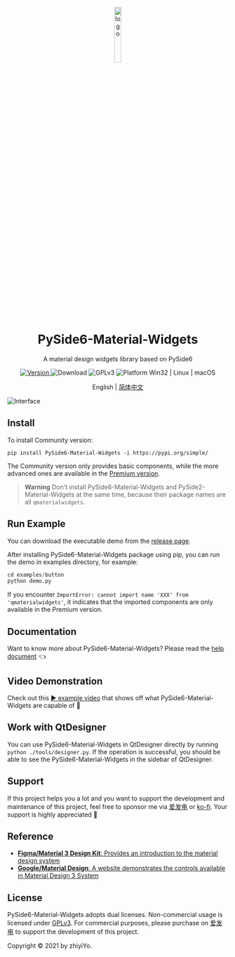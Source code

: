 <p align="center">
  <img width="18%" align="center" src="https://raw.githubusercontent.com/zhiyiYo/QMaterialWidgets/master/docs/source/_static/logo.png" alt="logo">
</p>
  <h1 align="center">
  PySide6-Material-Widgets
</h1>
<p align="center">
  A material design widgets library based on PySide6
</p>

<p align="center">
  <a href="https://pypi.org/project/PySide6-Material-Widgets" target="_blank">
    <img src="https://img.shields.io/pypi/v/pyside6-material-widgets?color=%2334D058&label=Version" alt="Version">
  </a>

  <a style="text-decoration:none">
    <img src="https://static.pepy.tech/personalized-badge/pyside6-material-widgets?period=total&units=international_system&left_color=grey&right_color=brightgreen&left_text=Downloads" alt="Download"/>
  </a>

  <a style="text-decoration:none">
    <img src="https://img.shields.io/badge/License-GPLv3-blue?color=#4ec820" alt="GPLv3"/>
  </a>

  <a style="text-decoration:none">
    <img src="https://img.shields.io/badge/Platform-Win32%20|%20Linux%20|%20macOS-blue?color=#4ec820" alt="Platform Win32 | Linux | macOS"/>
  </a>
</p>

<p align="center">
English | <a href="./docs/README_zh.md">简体中文</a>
</p>

![Interface](https://raw.githubusercontent.com/zhiyiYo/QMaterialWidgets/master/docs/source/_static/Interface.jpg)

## Install
To install Community version:
```shell
pip install PySide6-Material-Widgets -i https://pypi.org/simple/
```

The Community version only provides basic components, while the more advanced ones are available in the [Premium version](https://afdian.net/a/zhiyiYo?tab=shop).

> **Warning**
> Don't install PySide6-Material-Widgets and PySide2-Material-Widgets at the same time, because their package names are all `qmaterialwidgets`.


## Run Example
You can download the executable demo from the [release page](https://github.com/zhiyiYo/QMaterialWidgets/releases).

After installing PySide6-Material-Widgets package using pip, you can run the demo in examples directory, for example:
```python
cd examples/button
python demo.py
```

If you encounter `ImportError: cannot import name 'XXX' from 'qmaterialwidgets'`, it indicates that the imported components are only available in the Premium version.

## Documentation
Want to know more about PySide6-Material-Widgets? Please read the [help document](https://qmaterialwidgets.readthedocs.io/) 👈

## Video Demonstration
Check out this [▶ example video](https://www.bilibili.com/video/BV1k14y1z74o) that shows off what PySide6-Material-Widgets are capable of 🎉

## Work with QtDesigner
You can use PySide6-Material-Widgets in QtDesigner directly by running `python ./tools/designer.py`. If the operation is successful, you should be able to see the PySide6-Material-Widgets in the sidebar of QtDesigner.


## Support
If this project helps you a lot and you want to support the development and maintenance of this project, feel free to sponsor me via [爱发电](https://afdian.net/a/zhiyiYo) or [ko-fi](https://ko-fi.com/zhiyiYo). Your support is highly appreciated 🥰

## Reference
* [**Figma/Material 3 Design Kit**: Provides an introduction to the material design system](https://www.figma.com/community/file/1035203688168086460/Material-3-Design-Kit)
* [**Google/Material Design**: A website demonstrates the controls available in Material Design 3 System](https://m3.material.io/get-started)


## License
PySide6-Material-Widgets adopts dual licenses. Non-commercial usage is licensed under [GPLv3](./LICENSE). For commercial purposes, please purchase on [爱发电](https://afdian.net/a/zhiyiYo?tab=shop) to support the development of this project.

Copyright © 2021 by zhiyiYo.
